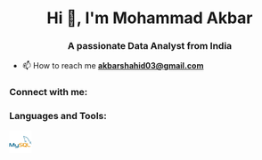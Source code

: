 <h1 align="center">Hi 👋, I'm Mohammad Akbar</h1>
<h3 align="center">A passionate Data Analyst from India</h3>

- 📫 How to reach me **akbarshahid03@gmail.com**

<h3 align="left">Connect with me:</h3>
<p align="left">
</p>

<h3 align="left">Languages and Tools:</h3>
<p align="left"> <a href="https://www.mysql.com/" target="_blank" rel="noreferrer"> <img src="https://raw.githubusercontent.com/devicons/devicon/master/icons/mysql/mysql-original-wordmark.svg" alt="mysql" width="40" height="40"/> </a> </p>
